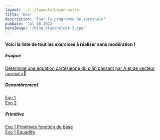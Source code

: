```yaml
---
layout: ../../layouts/Leçon.astro
title: 'Exo'
description: 'Tout le programme de terminale'
pubDate: 'Jul 08 2022'
heroImage: '/blog-placeholder-3.jpg'
---
```


<h4>Voici la liste de tout les exercices à réaliser sans modération !</h4>
<h5>Esapce</h5>
<div class="chapitre">
  <div class="titre">
    <a href="ex_1_T">Détermine une équation cartésienne du plan passant par A et de vecteur normal n⃗</a>
  </div>
</div>
<h5>Denombrement</h5>
<div class="chapitre">
  <div class="titre">
    <a href="ex_8_T">Exo 1</a>
  </div>
</div>
<div class="chapitre">
  <div class="titre">
    <a href="ex_9_T">Exo 2</a>
  </div>
</div>

<h5>Primitive</h5>
<div class="chapitre">
  <div class="titre">
    <a href="ex_10_T">Exo 1 Primitives fonction de base</a>
  </div>
</div>
<div class="chapitre">
  <div class="titre">
    <a href="ex_11_T">Exo 1 Equadife</a>
  </div>
</div>
